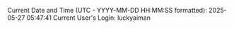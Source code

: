 Current Date and Time (UTC - YYYY-MM-DD HH:MM:SS formatted): 2025-05-27 05:47:41
Current User's Login: luckyaiman
